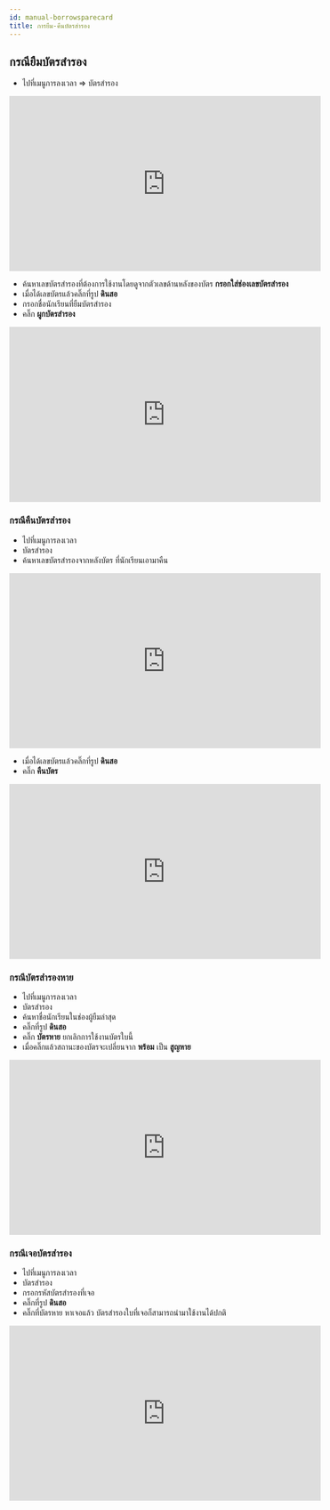 ```yaml
---
id: manual-borrowsparecard
title: การยืม-คืนบัตรสำรอง
---
```

## กรณียืมบัตรสำรอง

* ไปที่เมนูการลงเวลา => บัตรสำรอง
  
<iframe width="560" height="315" src="https://www.youtube.com/embed/pE_InyD2dH0?rel=0&amp;controls=0&amp;showinfo=0" frameborder="0" allow="autoplay; encrypted-media" allowfullscreen></iframe>

* ค้นหาเลขบัตรสำรองที่ต้องการใช้งานโดยดูจากตัวเลขด้านหลังของบัตร **กรอกใส่ช่องเลขบัตรสำรอง**
* เมื่อได้เลขบัตรแล้วคลิ๊กที่รูป **ดินสอ** 
* กรอกชื่อนักเรียนที่ยืมบัตรสำรอง
* คลิ๊ก **ผูกบัตรสำรอง**
 
<iframe width="560" height="315" src="https://www.youtube.com/embed/t_-cMQYlL-Q?rel=0&amp;controls=0&amp;showinfo=0" frameborder="0" allow="autoplay; encrypted-media" allowfullscreen></iframe>

### กรณีคืนบัตรสำรอง

* ไปที่เมนูการลงเวลา
* บัตรสำรอง
* ค้นหาเลขบัตรสำรองจากหลังบัตร ที่นักเรียนเอามาคืน 

<iframe width="560" height="315" src="https://www.youtube.com/embed/ts_HFuH8U-o?rel=0&amp;controls=0&amp;showinfo=0" frameborder="0" allow="autoplay; encrypted-media" allowfullscreen></iframe>

* เมื่อได้เลขบัตรแล้วคลิ๊กที่รูป **ดินสอ**
* คลิ๊ก **คืนบัตร**

<iframe width="560" height="315" src="https://www.youtube.com/embed/XzeImM5ehQY?rel=0&amp;controls=0&amp;showinfo=0" frameborder="0" allow="autoplay; encrypted-media" allowfullscreen></iframe>

### กรณีบัตรสำรองหาย

 * ไปที่เมนูการลงเวลา 
 * บัตรสำรอง
 * ค้นหาชื่อนักเรียนในช่องผู้ยืมล่าสุด
 * คลิ๊กที่รูป **ดินสอ**
 * คลิ๊ก **บัตรหาย** ยกเลิกการใช้งานบัตรใบนี้ 
 * เมื่อคลิ๊กแล้วสถานะของบัตรจะเปลี่ยนจาก **พร้อม** เป็น **สูญหาย**
 
 <iframe width="560" height="315" src="https://www.youtube.com/embed/QTdGoYH1RuE?rel=0&amp;controls=0&amp;showinfo=0" frameborder="0" allow="autoplay; encrypted-media" allowfullscreen></iframe>

### กรณีเจอบัตรสำรอง

* ไปที่เมนูการลงเวลา
* บัตรสำรอง
* กรอกรหัสบัตรสำรองที่เจอ
* คลิ๊กที่รูป **ดินสอ**
* คลิ๊กที่บัตรหาย หาเจอแล้ว บัตรสำรองใบที่เจอก็สามารถนำมาใช้งานได้ปกติ

<iframe width="560" height="315" src="https://www.youtube.com/embed/4PWWxvQitu8?rel=0&amp;controls=0&amp;showinfo=0" frameborder="0" allow="autoplay; encrypted-media" allowfullscreen></iframe>